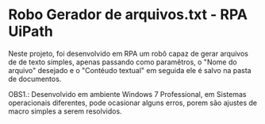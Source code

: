 # Robo Gerador de arquivos.txt - RPA UiPath

  Neste projeto, foi desenvolvido em RPA um robô capaz de gerar arquivos de de texto simples, apenas passando como paramêtros,
o "Nome do arquivo" desejado e o "Contéudo textual" em seguida ele é salvo na pasta de documentos.

OBS1.: Desenvolvido em ambiente Windows 7 Professional, em Sistemas operacionais diferentes, pode ocasionar alguns erros, porem são ajustes
de macro simples a serem resolvidos.
